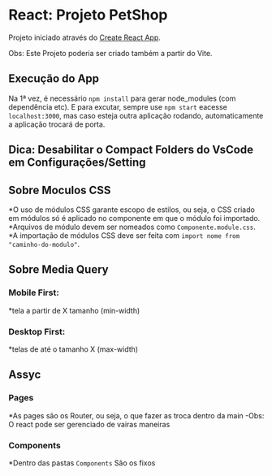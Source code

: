 # React: Projeto PetShop

Projeto iniciado através do [Create React App](https://github.com/facebook/create-react-app).

Obs: Este Projeto poderia ser criado também a partir do Vite.

## Execução do App

Na 1ª vez, é necessário `npm install` para gerar node_modules (com dependência etc). E para excutar, sempre use `npm start` eacesse `localhost:3000`, mas caso esteja outra aplicação rodando, automaticamente a aplicação trocará de porta.

## Dica: Desabilitar o Compact Folders do VsCode em Configurações/Setting

## Sobre Moculos CSS

\*O uso de módulos CSS garante escopo de estilos, ou seja, o CSS criado em módulos só é aplicado no componente em que o módulo foi importado.
\*Arquivos de módulo devem ser nomeados como `Componente.module.css`.
\*A importação de módulos CSS deve ser feita com `import nome from "caminho-do-modulo"`.

## Sobre Media Query

### Mobile First:

\*tela a partir de X tamanho (min-width)

### Desktop First:

\*telas de até o tamanho X (max-width)

## Assyc

### Pages

\*As pages são os Router, ou seja, o que fazer as troca dentro da main
-Obs: O react pode ser gerenciado de vairas maneiras

### Components

\*Dentro das pastas `Components` São os fixos
